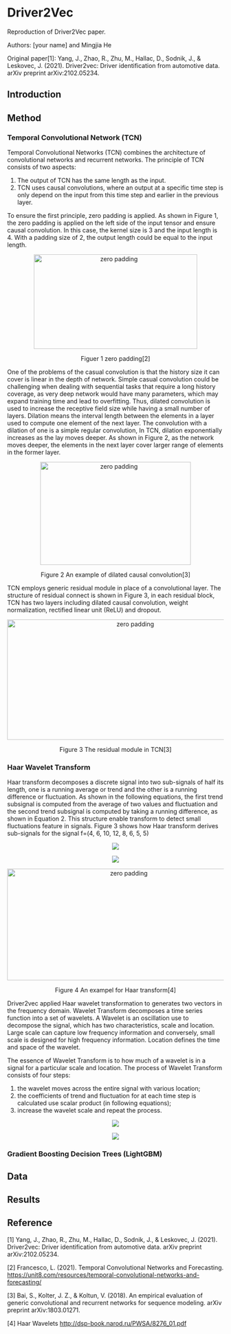 # Driver2Vec
Reproduction of Driver2Vec paper. 

Authors: [your name] and Mingjia He 

Original paper[1]: Yang, J., Zhao, R., Zhu, M., Hallac, D., Sodnik, J., & Leskovec, J. (2021). Driver2vec: Driver identification from automotive data. arXiv preprint arXiv:2102.05234.

## Introduction


## Method

### Temporal Convolutional Network (TCN)
Temporal Convolutional Networks (TCN) combines the architecture of convolutional networks and recurrent networks. 
The principle of TCN consists of two aspects: 
1) The output of TCN has the same length as the input. 
2) TCN uses causal convolutions, where an output at a specific time step is only depend on the input from this time step and earlier in the previous layer.

To ensure the first principle, zero padding is applied. As shown in Figure 1, the zero padding is applied on the left side of the input tensor and ensure causal convolution. In this case, the kernel size is 3 and the input length is 4. With a padding size of 2, the output length could be equal to the input length. 

<div align=center><img width="380" height="220" alt="zero padding" src="https://user-images.githubusercontent.com/101323945/161212963-e3fcf12a-edd9-4c15-9f1a-f37c42b28ab2.png"/></div>

<p align="center">Figuer 1 zero padding[2]</p>

One of the problems of the casual convolution is that the history size it can cover is linear in the depth of network. Simple casual convolution could be challenging when dealing with sequential tasks that require a long history coverage, as very deep network would have many parameters, which may expand training time and lead to overfitting. Thus, dilated convolution is used to increase the receptive field size while having a small number of layers. Dilation means the interval length between the elements in a layer used to compute one element of the next layer. The convolution with a dilation of one is a simple regular convolution, In TCN, dilation exponentially increases as the lay moves deeper. As shown in Figure 2, as the network moves deeper, the elements in the next layer cover larger range of elements in the former layer.

<div align=center><img width="350" height="240" alt="zero padding" src="https://user-images.githubusercontent.com/101323945/161215806-812c7e4f-661e-49a6-b189-e8ad72517d3c.png"/></div>

<p align="center">Figure 2 An example of dilated causal convolution[3]</p>

TCN employs generic residual module in place of a convolutional layer. The structure of residual connect is shown in Figure 3, in each residual block, TCN has two layers including dilated causal convolution, weight normalization, rectified linear unit (ReLU) and dropout. 

<div align=center><img width="580" height="280" alt="zero padding" src="https://user-images.githubusercontent.com/101323945/161216087-b0570b3b-dcf5-4b4b-87ef-6c2ea2abfc77.png"/></div>

<p align="center">Figure 3 The residual module in TCN[3]</p>


### Haar Wavelet Transform 
Haar transform decomposes a discrete signal into two sub-signals of half its length, one is a running average or trend and the other is a running difference or fluctuation. As shown in the following equations, the first trend subsignal is computed from the average of two values and fluctuation and the second trend subsignal is computed by taking a running difference, as shown in Equation 2. This structure enable transform to detect small fluctuations feature in signals. Figure 3 shows how Haar transform derives sub-signals for the signal f=(4, 6, 10, 12, 8, 6, 5, 5)

<div align=center>
  
  ![](https://latex.codecogs.com/svg.image?a_{m}=\frac{f_{2m-1}&plus;f_{2m&plus;1}}{\sqrt{2}})
  
  ![](https://latex.codecogs.com/svg.image?a_{m}=\frac{f_{2m-1}-f_{2m&plus;1}}{\sqrt{2}})
  
</div>

<div align=center><img width="550" height="260" alt="zero padding" src="https://user-images.githubusercontent.com/101323945/161373770-d9e80326-a68f-4522-9e99-5868b88a912d.png"/></div>

<p align="center">Figure 4 An exampel for Haar transform[4]</p>

Driver2vec applied Haar wavelet transformation to generates two vectors in the frequency domain. Wavelet Transform decomposes a time series function into a set of wavelets. A Wavelet is an oscillation use to decompose the signal, which has two characteristics, scale and location. Large scale can capture low frequency information and conversely, small scale is designed for high frequency information. Location defines the time and space of the wavelet. 

The essence of Wavelet Transform is to how much of a wavelet is in a signal for a particular scale and location. The process of Wavelet Transform consists of four steps: 

1) the wavelet moves across the entire signal with various location;
2) the coefficients of trend and fluctuation for at each time step is calculated use scalar product (in following equations);
3) increase the wavelet scale and repeat the process.



<div align=center>
  
  ![](https://latex.codecogs.com/svg.image?a_{m}=f\bullet&space;W_{m})
  
  ![](https://latex.codecogs.com/svg.image?d_{m}=f\bullet&space;V_{m})
  
</div>

### Gradient Boosting Decision Trees (LightGBM)

## Data
## Results
## Reference
[1] Yang, J., Zhao, R., Zhu, M., Hallac, D., Sodnik, J., & Leskovec, J. (2021). Driver2vec: Driver identification from automotive data. arXiv preprint arXiv:2102.05234.

[2] Francesco, L. (2021). Temporal Convolutional Networks and Forecasting. https://unit8.com/resources/temporal-convolutional-networks-and-forecasting/

[3] Bai, S., Kolter, J. Z., & Koltun, V. (2018). An empirical evaluation of generic convolutional and recurrent networks for sequence modeling. arXiv preprint arXiv:1803.01271.

[4] Haar Wavelets http://dsp-book.narod.ru/PWSA/8276_01.pdf
